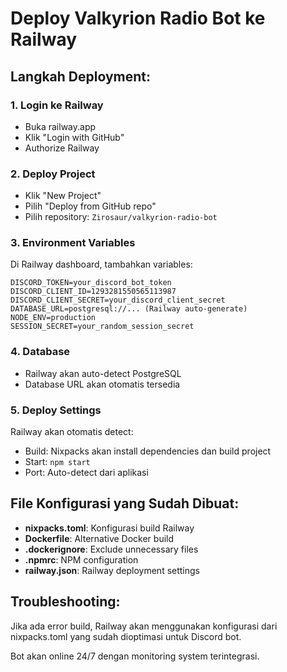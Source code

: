 # Deploy Valkyrion Radio Bot ke Railway

## Langkah Deployment:

### 1. Login ke Railway
- Buka railway.app
- Klik "Login with GitHub"
- Authorize Railway

### 2. Deploy Project
- Klik "New Project"
- Pilih "Deploy from GitHub repo"
- Pilih repository: `Zirosaur/valkyrion-radio-bot`

### 3. Environment Variables
Di Railway dashboard, tambahkan variables:
```
DISCORD_TOKEN=your_discord_bot_token
DISCORD_CLIENT_ID=1293281550565113987
DISCORD_CLIENT_SECRET=your_discord_client_secret
DATABASE_URL=postgresql://... (Railway auto-generate)
NODE_ENV=production
SESSION_SECRET=your_random_session_secret
```

### 4. Database
- Railway akan auto-detect PostgreSQL
- Database URL akan otomatis tersedia

### 5. Deploy Settings
Railway akan otomatis detect:
- Build: Nixpacks akan install dependencies dan build project
- Start: `npm start`
- Port: Auto-detect dari aplikasi

## File Konfigurasi yang Sudah Dibuat:
- **nixpacks.toml**: Konfigurasi build Railway
- **Dockerfile**: Alternative Docker build
- **.dockerignore**: Exclude unnecessary files
- **.npmrc**: NPM configuration
- **railway.json**: Railway deployment settings

## Troubleshooting:
Jika ada error build, Railway akan menggunakan konfigurasi dari nixpacks.toml yang sudah dioptimasi untuk Discord bot.

Bot akan online 24/7 dengan monitoring system terintegrasi.
